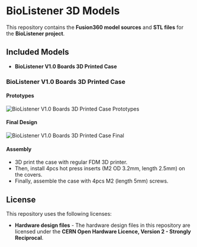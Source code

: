 # BioListener 3D Models

This repository contains the **Fusion360 model sources** and **STL files** for the **BioListener project**.

## Included Models
- **BioListener V1.0 Boards 3D Printed Case**


### BioListener V1.0 Boards 3D Printed Case

#### Prototypes
![BioListener V1.0 Boards 3D Printed Case Prototypes](data/images/case_prototypes.jpg)

#### Final Design
![BioListener V1.0 Boards 3D Printed Case Final](data/images/case_final_design.jpg)

#### Assembly
- 3D print the case with regular FDM 3D printer.  
- Then, install 4pcs hot press inserts (M2 OD 3.2mm, length 2.5mm) on the covers. 
- Finally, assemble the case with 4pcs M2 (length 5mm) screws.

## License

This repository uses the following licenses:
- **Hardware design files** - The hardware design files in this repository are licensed under the **CERN Open Hardware Licence, Version 2 - Strongly Reciprocal**. 
